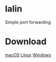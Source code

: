 # lalin
Simple port forwarding

# Download
[macOS](https://github.com/aldidana/lalin/releases/download/v1.0/lalin_darwin_amd64.zip)
[Linux](https://github.com/aldidana/lalin/releases/download/v1.0/lalin_linux_amd64.zip)
[Windows](https://github.com/aldidana/lalin/releases/download/v1.0/lalin_windows_amd64.exe.zip)